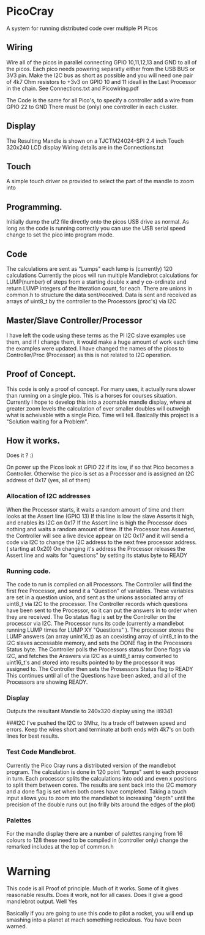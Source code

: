 # PicoCray
A system for running distributed code over multiple PI Picos 

## Wiring
Wire all of the picos in parallel connecting GPIO 10,11,12,13 and GND to all of the picos. 
Each pico needs powering separatly either from the USB BUS or 3V3 pin. 
Make the I2C bus as short as possible and you will need one pair of 4k7 Ohm resistors to +3v3 on GPIO 10 and 11 ideall in the Last Processor in the chain.
See Connections.txt and Picowiring.pdf

The Code is the same for all Pico's, to specify a controller add a wire from GPIO 22 to GND 
There must be (only) one controller in each cluster.

## Display
The Resulting Mandle is shown on a TJCTM24024-SPI 2.4 inch Touch 320x240 LCD display 
Wiring details are in the Connections.txt

## Touch 
A simple touch driver os provided to select the part of the mandle to zoom into

## Programming. 
Initially dump the uf2 file directly onto the picos USB drive as normal. 
As long as the code is running correctly you can use the USB serial speed change to set the pico into program mode. 

## Code
The calculations are sent as "Lumps" each lump is (currently) 120 calculations
Currently the picos will run multiple Mandlebrot calculations for LUMP(number) of steps from a starting double x and y co-ordinate and return LUMP integers of the itteration count, for each.
There are unions in common.h to structure the data sent/received. 
Data is sent and received as arrays of uint8_t by the controller to the Processors (proc's) via I2C

## Master/Slave Controller/Processor
I have left the code using these terms as the PI I2C slave examples use them, and if I change them, it would make a huge amount of work each time the examples were updated. 
I have changed the names of the picos to Controller/Proc (Processor) as this is not related to I2C operation.

## Proof of Concept. 
This code is only a proof of concept. For many uses, it actually runs slower than running on a single pico. This is a horses for courses situation. 
Currently I hope to develop this into a zoomable mandle display, where at greater zoom levels the calculation of ever smaller doubles will outweigh what is acheivable with a single Pico. Time will tell. 
Basically this project is a "Solution waiting for a Problem". 

## How it works.
Does it ? :)
 
On power up the Picos look at GPIO 22 if its low, if so that Pico becomes a Controller. Otherwise the pico is set as a Processor and is assigned an I2C address of 0x17 (yes, all of them) 

### Allocation of I2C addresses
When the Processor starts, it waits a random amount of time and them looks at the Assert line (GPIO 13) 
If this line is low the slave Asserts it high, and enables its I2C on 0x17
If the Assert line is high the Processor does nothing and waits a random amount of time. 
If the Processor has Asserted, the Controller will see a live device appear on I2C 0x17 and it will send a code via I2C to change the I2C address to the next free processor address. ( starting at 0x20)
On changing it's address the Processor releases the Assert line and waits for "questions" by setting its status byte to READY

### Running code. 
The code to run is compiled on all Processors. 
The Controller will find the first free Processor, and send it a "Question" of variables. These variables are set in a question union, and sent as the unions  associated array of uint8_t via I2C to the processor. The Controller records which questions have been sent to the Processor, so it can put the answers in to order when they are received.
The Go status flag is set by the Controller on the processor via I2C.
The Processor runs its code (currently a mandlebot running LUMP times for LUMP XY "Questions" ). The processor stores the LUMP answers  (an array unint16_t) as an coexisting array of uint8_t in to the I2C slaves accessable memory, and sets the DONE flag in the Processors Status byte. 
The Controller polls the Processors status for Done flags via I2C, and fetches the Answers via I2C as a uint8_t array converted to uint16_t's and stored into results pointed to by the processor it was assigned to. The Controller then sets the Prosessors Status flag to READY
This continues until all of the Questions have been asked, and all of the Processors are showing READY. 

### Display 
Outputs the resultant Mandle to 240x320 display using the ili9341

###I2C
I've pushed the I2C to 3Mhz, its a trade off between speed and errors. Keep the wires short and terminate at both ends with 4k7's on both lines for best results.

### Test Code Mandlebrot. 
Currently the Pico Cray runs a distributed version of the mandlebot program. The calculation is done in 120 point "lumps" sent to each procesor in turn. Each processor splits the calculations into odd and even x positions to split them between cores. The results are sent back into the I2C memory and a done flag is set when both cores have completed. 
Taking a touch input allows you to zoom into the mandlebot to increasing "depth" until the precision of the double runs out (no frilly bits around the edges of the plot) 

### Palettes 
For the mandle display there are a number of palettes ranging from 16 colours to 128 these need to be compiled in (controller only) change the remarked includes at the top of common.h


# Warning
This code is all Proof of principle. Much of it works. Some of it gives reasonable results. Does it work, not for all cases. Does it give a good mandlebrot output. Well Yes

Basically if you are going to use this code to pilot a rocket, you will end up smashing into a planet at mach something rediculous. 
You have been warned. 


